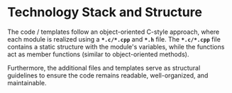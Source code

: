 # Technology Stack and Structure
The code / templates follow an object-oriented C-style approach, where each module is realized using a **`*.c/*.cpp`** and **`*.h`** file. The **`*.c/*.cpp`** file contains a static structure with the module's variables, while the functions act as member functions (similar to object-oriented methods).
<p>

Furthermore, the additional files and templates serve as structural guidelines to ensure the code remains readable, well-organized, and maintainable.

